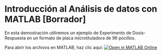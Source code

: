 # Introducción al Análisis de datos con MATLAB [Borrador]

En esta demostración utiliremos un ejemplo de Experimento de Dosis-Respuesta en un formato de placa microtituladora de 96 pocillos. 

Para abrir los archivos en MATLAB, haz clic aquí: [![Open in MATLAB Online](https://www.mathworks.com/images/responsive/global/open-in-matlab-online.svg)](https://matlab.mathworks.com/open/github/v1?repo=gabyarellano/AnalisisDeDatos_Bio)
